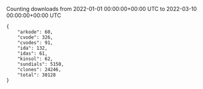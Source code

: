
Counting downloads from 2022-01-01 00:00:00+00:00 UTC to 2022-03-10 00:00:00+00:00 UTC

```
{
    "arkode": 60,
    "cvode": 326,
    "cvodes": 91,
    "ida": 132,
    "idas": 61,
    "kinsol": 62,
    "sundials": 5150,
    "clones": 24246,
    "total": 30128
}
```
